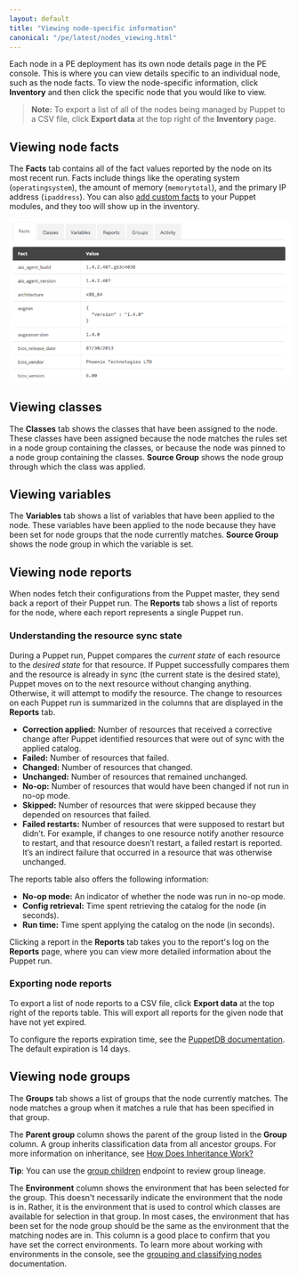 ```yaml
---
layout: default
title: "Viewing node-specific information"
canonical: "/pe/latest/nodes_viewing.html"
---
```


Each node in a PE deployment has its own node details page in the PE console. This is where you can view details specific to an individual node, such as the node facts. To view the node-specific information, click **Inventory** and then click the specific node that you would like to view.

> **Note:** To export a list of all of the nodes being managed by Puppet to a CSV file, click **Export data** at the top right of the **Inventory** page.

## Viewing node facts

The **Facts** tab contains all of the fact values reported by the node on its most recent run. Facts include things like the operating system (`operatingsystem`), the amount of memory (`memorytotal`), and the primary IP address (`ipaddress`). You can also [add custom facts]({{facter}}/custom_facts.html) to your Puppet modules, and they too will show up in the inventory.

![facts tab](./images/console/facts_tab.png)

## Viewing classes

The **Classes** tab shows the classes that have been assigned to the node. These classes have been assigned because the node matches the rules set in a node group containing the classes, or because the node was pinned to a node group containing the classes. **Source Group** shows the node group through which the class was applied.

## Viewing variables

The **Variables** tab shows a list of variables that have been applied to the node. These variables have been applied to the node because they have been set for node groups that the node currently matches. **Source Group** shows the node group in which the variable is set.


## Viewing node reports

When nodes fetch their configurations from the Puppet master, they send back a report of their Puppet run. The **Reports** tab shows a list of reports for the node, where each report represents a single Puppet run.

### Understanding the resource sync state

During a Puppet run, Puppet compares the _current state_ of each resource to the _desired state_ for that resource. If Puppet successfully compares them and the resource is already in sync (the current state is the desired state), Puppet moves on to the next resource without changing anything. Otherwise, it will attempt to modify the resource. The change to resources on each Puppet run is summarized in the columns that are displayed in the **Reports** tab.

* **Correction applied:** Number of resources that received a corrective change after Puppet identified resources that were out of sync with the applied catalog.
* **Failed:** Number of resources that failed.
* **Changed:** Number of resources that changed.
* **Unchanged:** Number of resources that remained unchanged.
* **No-op:** Number of resources that would have been changed if not run in no-op mode.
* **Skipped:** Number of resources that were skipped because they depended on resources that failed.
* **Failed restarts:** Number of resources that were supposed to restart but didn’t. For example, if changes to one resource notify another resource to restart, and that resource doesn’t restart, a failed restart is reported. It’s an indirect failure that occurred in a resource that was otherwise unchanged.

The reports table also offers the following information:

* **No-op mode:** An indicator of whether the node was run in no-op mode.
* **Config retrieval:** Time spent retrieving the catalog for the node (in seconds).
* **Run time:** Time spent applying the catalog on the node (in seconds).

Clicking a report in the **Reports** tab takes you to the report's log on the **Reports** page, where you can view more detailed information about the Puppet run.

### Exporting node reports

To export a list of node reports to a CSV file, click **Export data** at the top right of the reports table. This will export all reports for the given node that have not yet expired.

To configure the reports expiration time, see the [PuppetDB documentation]({{puppetdb}}/configure.html#report-ttl). The default expiration is 14 days.

## Viewing node groups

The **Groups** tab shows a list of groups that the node currently matches. The node matches a group when it matches a rule that has been specified in that group.

The **Parent group** column shows the parent of the group listed in the **Group** column. A group inherits classification data from all ancestor groups. For more information on inheritance, see [How Does Inheritance Work?](./console_classes_groups_inheritance.html)

**Tip**: You can use the [group children](./nc_groups_children.html) endpoint to review group lineage.

The **Environment** column shows the environment that has been selected for the group. This doesn't necessarily indicate the environment that the node is in. Rather, it is the environment that is used to control which classes are available for selection in that group. In most cases, the environment that has been set for the node group should be the same as the environment that the matching nodes are in. This column is a good place to confirm that you have set the correct environments. To learn more about working with environments in the console, see the [grouping and classifying nodes](./console_classes_groups.html) documentation.

